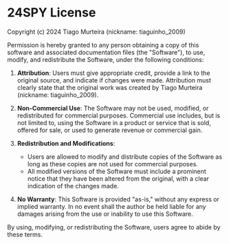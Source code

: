 # 24SPY License

Copyright (c) 2024 Tiago Murteira (nickname: tiaguinho_2009)

Permission is hereby granted to any person obtaining a copy of this software and associated documentation files (the "Software"), to use, modify, and redistribute the Software, under the following conditions:

1. **Attribution**: Users must give appropriate credit, provide a link to the original source, and indicate if changes were made. Attribution must clearly state that the original work was created by Tiago Murteira (nickname: tiaguinho_2009).

2. **Non-Commercial Use**: The Software may not be used, modified, or redistributed for commercial purposes. Commercial use includes, but is not limited to, using the Software in a product or service that is sold, offered for sale, or used to generate revenue or commercial gain.

3. **Redistribution and Modifications**:
   - Users are allowed to modify and distribute copies of the Software as long as these copies are not used for commercial purposes.
   - All modified versions of the Software must include a prominent notice that they have been altered from the original, with a clear indication of the changes made.

4. **No Warranty**: This Software is provided "as-is," without any express or implied warranty. In no event shall the author be held liable for any damages arising from the use or inability to use this Software.

By using, modifying, or redistributing the Software, users agree to abide by these terms.
